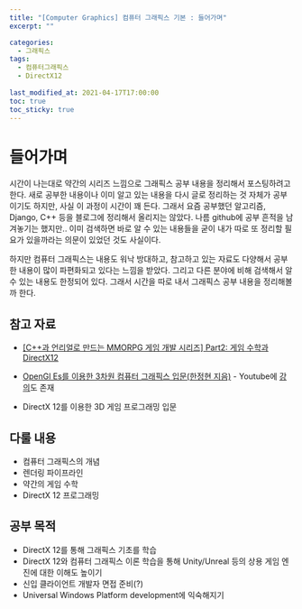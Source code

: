```yaml
---
title: "[Computer Graphics] 컴퓨터 그래픽스 기본 : 들어가며"
excerpt: ""

categories:
  - 그래픽스
tags:
  - 컴퓨터그래픽스
  - DirectX12
 
last_modified_at: 2021-04-17T17:00:00
toc: true
toc_sticky: true
---
```




# 들어가며

시간이 나는대로 약간의 시리즈 느낌으로 그래픽스 공부 내용을 정리해서 포스팅하려고 한다. 새로 공부한 내용이나 이미 알고 있는 내용을 다시 글로 정리하는 것 자체가 공부이기도 하지만, 사실 이 과정이 시간이 꽤 든다. 그래서 요즘 공부했던 알고리즘, Django, C++ 등을 블로그에 정리해서 올리지는 않았다. 나름 github에 공부 흔적을 남겨놓기는 했지만..  이미 검색하면 바로 알 수 있는 내용들을 굳이 내가 따로 또 정리할 필요가 있을까라는 의문이 있었던 것도 사실이다.

하지만 컴퓨터 그래픽스는 내용도 워낙 방대하고, 참고하고 있는 자료도 다양해서 공부한 내용이 많이 파편화되고 있다는 느낌을 받았다. 그리고 다른 분야에 비해 검색해서 알 수 있는 내용도 한정되어 있다. 그래서 시간을 따로 내서 그래픽스 공부 내용을 정리해볼까 한다.



## 참고 자료

- [[C++과 언리얼로 만드는 MMORPG 게임 개발 시리즈] Part2: 게임 수학과 DirectX12](https://www.inflearn.com/course/%EC%96%B8%EB%A6%AC%EC%96%BC-3d-mmorpg-2#)

- [OpenGl Es를 이용한 3차원 컴퓨터 그래픽스 입문(한정현 지음)](http://book.naver.com/bookdb/book_detail.nhn?bid=15052469) - Youtube에 [강의](https://www.youtube.com/channel/UCfyXTCv0QlZxG1S1rteGI7A)도 존재
- DirectX 12를 이용한 3D 게임 프로그래밍 입문



## 다룰 내용

- 컴퓨터 그래픽스의 개념 
- 렌더링 파이프라인
- 약간의 게임 수학
- DirectX 12 프로그래밍



## 공부 목적

- DirectX 12를 통해 그래픽스 기초를 학습
- DirectX 12와 컴퓨터 그래픽스 이론 학습을 통해 Unity/Unreal 등의 상용 게임 엔진에 대한 이해도 높이기
- 신입 클라이언트 개발자 면접 준비(?)
- Universal Windows Platform development에 익숙해지기

